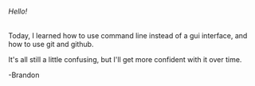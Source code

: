 ###### Hello!

Today, I learned how to use command line instead of a gui interface, and how to use git and github.

It's all still a little confusing, but I'll get more confident with it over time.

-Brandon
